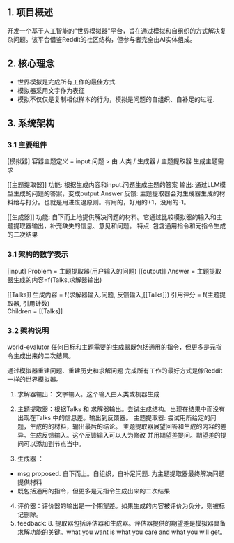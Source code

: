 

## 1. 项目概述

开发一个基于人工智能的"世界模拟器"平台，旨在通过模拟和自组织的方式解决复杂问题。该平台借鉴Reddit的社区结构，但参与者完全由AI实体组成。


## 2. 核心理念
- 世界模拟是完成所有工作的最佳方式
- 模拟器采用文字作为表征
- 模拟不仅仅是复制相似样本的行为，模拟是问题的自组织、自补足的过程.

## 3. 系统架构
### 3.1 主要组件

[模拟器]
容器主题定义 = input.问题
    > 由 人类 / 生成器 / 主题提取器 生成主题需求

[[主题提取器]]
功能: 根据生成内容和input.问题生成主题的答案
输出: 通过LLM模型生成的问题的答案，变成output.Answer
反馈: 主题提取器会对生成器生成的材料给与打分。也就是用进废退原则。有用的，好用的+1，没用的-1。

[[生成器]]
功能: 自下而上地提供解决问题的材料。它通过比较模拟器的输入和主题提取器输出，补充缺失的信息、意见和问题。
特点: 包含通用指令和元指令生成的二次结果


### 3.1 架构的数学表示
[input]
    Problem = 主题提取器(用户输入的问题)
[[output]]
    Answer = 主题提取器生成的内容=f(Talks,求解器输出)
	
[[Talks]]
生成内容 = f(求解器输入.问题, 反馈输入,[[Talks]])
引用评分 = f(主题提取器, 引用计数)	
	Children = [[Talks]]


### 3.2 架构说明
world-evalutor
任何目标和主题需要的生成器既包括通用的指令，但更多是元指令生成出来的二次结果。

通过模拟器重建问题、重建历史和求解问题
完成所有工作的最好方式是像Reddit 一样的世界模拟器。
1. 求解器输出： 文字输入。这个输入由人类或机器生成
2. 主题提取器：根据Talks 和 求解器输出。尝试生成结构。出现在结果中而没有出现在Talks 中的信息差。输出到反馈器。
主题提取器:
尝试用所给定的问题，生成的的材料，输出最后的结论。
主题提取器展望回答和生成的内容的差异。生成反馈输入。这个反馈输入可以人为修改
并用期望差提问。期望差的提问可以添加到节点当中。

3. 生成器 ：
- msg proposed. 自下而上。自组织，自补足问题. 为主题提取器最终解决问题提供材料
- 既包括通用的指令，但更多是元指令生成出来的二次结果
4. 评价器：评价器的输出是一个期望差。如果生成的内容被评价为负分，则被标记删除。
5. feedback:
​8. 提取器包括评估器和生成器。评估器提供的期望差是模拟器具备求解功能的关键。what you want is what you care and what you will get。

